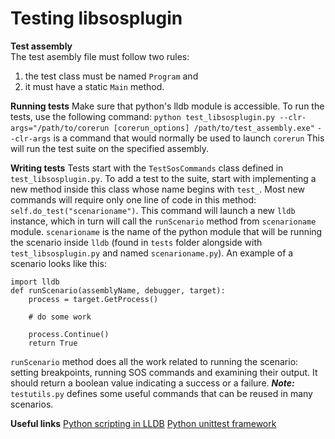 Testing libsosplugin
=====================================

**Test assembly**        
The test asembly file must follow two rules:
1. the test class must be named `Program` and
2. it must have a static `Main` method.

**Running tests**
Make sure that python's lldb module is accessible. To run the tests, use the following command:
`python test_libsosplugin.py --clr-args="/path/to/corerun [corerun_options] /path/to/test_assembly.exe"`
`--clr-args` is a command that would normally be used to launch `corerun`
This will run the test suite on the specified assembly.

**Writing tests**
Tests start with the `TestSosCommands` class defined in `test_libsosplugin.py`. To add a test to the suite, start with implementing a new method inside this class whose name begins with `test_`. Most new commands will require only one line of code in this method: `self.do_test("scenarioname")`. This command will launch a new `lldb` instance, which in turn will call the `runScenario` method from `scenarioname` module. `scenarioname` is the name of the python module that will be running the scenario inside `lldb` (found in `tests` folder alongside with `test_libsosplugin.py` and named `scenarioname.py`). 
An example of a scenario looks like this:

	import lldb
	def runScenario(assemblyName, debugger, target):
		process = target.GetProcess()

		# do some work

		process.Continue()
		return True

 `runScenario` method does all the work related to running the scenario: setting breakpoints, running SOS commands and examining their output. It should return a boolean value indicating a success or a failure.
***Note:*** `testutils.py` defines some useful commands that can be reused in many scenarios.

**Useful links**
[Python scripting in LLDB](http://lldb.llvm.org/python-reference.html)
[Python unittest framework](https://docs.python.org/2.7/library/unittest.html)